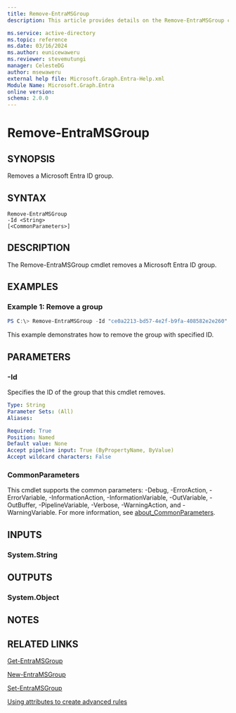 ```yaml
---
title: Remove-EntraMSGroup
description: This article provides details on the Remove-EntraMSGroup command.

ms.service: active-directory
ms.topic: reference
ms.date: 03/16/2024
ms.author: eunicewaweru
ms.reviewer: stevemutungi
manager: CelesteDG
author: msewaweru
external help file: Microsoft.Graph.Entra-Help.xml
Module Name: Microsoft.Graph.Entra
online version:
schema: 2.0.0
---
```


# Remove-EntraMSGroup

## SYNOPSIS
Removes a Microsoft Entra ID group.

## SYNTAX

```
Remove-EntraMSGroup 
-Id <String> 
[<CommonParameters>]
```

## DESCRIPTION
The Remove-EntraMSGroup cmdlet removes a Microsoft Entra ID group.

## EXAMPLES

### Example 1: Remove a group

```powershell
PS C:\> Remove-EntraMSGroup -Id "ce0a2213-bd57-4e2f-b9fa-408582e2e260"
```

This example demonstrates how to remove the group with specified ID.

## PARAMETERS

### -Id
Specifies the ID of the group that this cmdlet removes.

```yaml
Type: String
Parameter Sets: (All)
Aliases:

Required: True
Position: Named
Default value: None
Accept pipeline input: True (ByPropertyName, ByValue)
Accept wildcard characters: False
```

### CommonParameters
This cmdlet supports the common parameters: -Debug, -ErrorAction, -ErrorVariable, -InformationAction, -InformationVariable, -OutVariable, -OutBuffer, -PipelineVariable, -Verbose, -WarningAction, and -WarningVariable. For more information, see [about_CommonParameters](https://go.microsoft.com/fwlink/?LinkID=113216).

## INPUTS

### System.String
## OUTPUTS

### System.Object
## NOTES

## RELATED LINKS

[Get-EntraMSGroup](Get-EntraMSGroup.md)

[New-EntraMSGroup](New-EntraMSGroup.md)

[Set-EntraMSGroup](Set-EntraMSGroup.md)

[Using attributes to create advanced rules](https://azure.microsoft.com/en-us/documentation/articles/active-directory-accessmanagement-groups-with-advanced-rules/)

